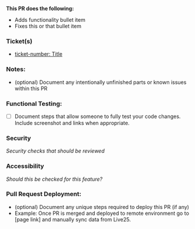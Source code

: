 **This PR does the following:**
- Adds functionality bullet item
- Fixes this or that bullet item
  
### Ticket(s)
- [ticket-number: Title](https://app.clickup.com/36718269/v/f/135025484/54813931)

### Notes:
- (optional) Document any intentionally unfinished parts or known issues within this PR

### Functional Testing:
- [ ] Document steps that allow someone to fully test your code changes. Include screenshot and links when appropriate.

### Security
_Security checks that should be reviewed_

### Accessibility
_Should this be checked for this feature?_

### Pull Request Deployment:
- (optional) Document any unique steps required to deploy this PR (if any)
- Example: Once PR is merged and deployed to remote environment go to [page link] and manually sync data from Live25.
